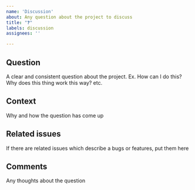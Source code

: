 ```yaml
---
name: 'Discussion'
about: Any question about the project to discuss
title: "❓"
labels: discussion
assignees: ''

---
```


## Question

A clear and consistent question about the project. Ex. How can I do this? Why does this thing work this way? etc.

## Context

Why and how the question has come up

## Related issues

If there are related issues which describe a bugs or features, put them here

## Comments

Any thoughts about the question